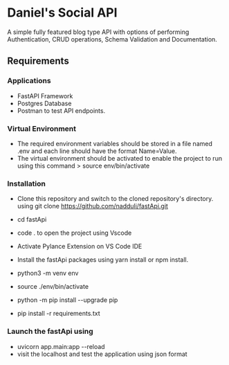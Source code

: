 # Daniel's Social API
  A simple fully featured blog type API with options of performing Authentication, CRUD operations, Schema Validation and Documentation. 

## Requirements
### Applications
* FastAPI Framework
* Postgres Database
* Postman to test API endpoints.

### Virtual Environment 
* The required environment variables should be stored in a file named .env and each line should have the format Name=Value.
* The virtual environment should be activated to enable the project to run using this command > source env/bin/activate

### Installation
* Clone this repository and switch to the cloned repository's directory.
    using git clone https://github.com/nadduli/fastApi.git
* cd fastApi
* code . to open the project using Vscode

* Activate Pylance Extension on VS Code IDE
* Install the fastApi packages using yarn install or npm install.
* python3 -m venv env
* source ./env/bin/activate
* python -m pip install --upgrade pip
* pip install -r requirements.txt

### Launch the fastApi using
* uvicorn app.main:app --reload 
* visit the localhost and test the application using json format


